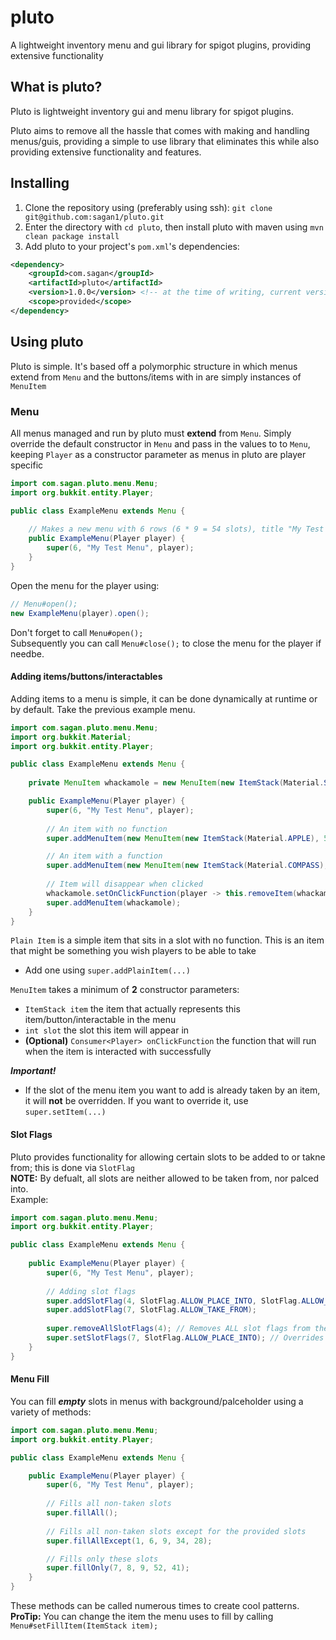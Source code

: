 # pluto
A lightweight inventory menu and gui library for spigot plugins, providing extensive functionality

## What is pluto?
Pluto is lightweight inventory gui and menu library for spigot plugins.

Pluto aims to remove all the hassle that comes with making and handling menus/guis, providing a simple to use library that eliminates
this while also providing extensive functionality and features.

## Installing
 1. Clone the repository using (preferably using ssh): `git clone git@github.com:sagan1/pluto.git`
 2. Enter the directory with `cd pluto`, then install pluto with maven using `mvn clean package install`
 3. Add pluto to your project's `pom.xml`'s dependencies:
```xml
<dependency>
    <groupId>com.sagan</groupId>
    <artifactId>pluto</artifactId>
    <version>1.0.0</version> <!-- at the time of writing, current version is 1.0.0. Check the pom for the latest version -->
    <scope>provided</scope>
</dependency>
````

## Using pluto
Pluto is simple. It's based off a polymorphic structure in which menus extend from `Menu` and the buttons/items with in are simply instances of `MenuItem`

### Menu
All menus managed and run by pluto must **extend** from `Menu`. Simply override the default constructor in `Menu` and pass in the values to
to `Menu`, keeping `Player` as a constructor parameter as menus in pluto are player specific
```java
import com.sagan.pluto.menu.Menu;
import org.bukkit.entity.Player;

public class ExampleMenu extends Menu {
    
    // Makes a new menu with 6 rows (6 * 9 = 54 slots), title "My Test Menu"
    public ExampleMenu(Player player) {
        super(6, "My Test Menu", player);
    }
}
```
Open the menu for the player using:
```java
// Menu#open();
new ExampleMenu(player).open();
```
Don't forget to call `Menu#open();`
<br>
Subsequently you can call `Menu#close();` to close the menu for the player if needbe.

#### Adding items/buttons/interactables
Adding items to a menu is simple, it can be done dynamically at runtime or by default. Take the previous example menu.
```java
import com.sagan.pluto.menu.Menu;
import org.bukkit.Material;
import org.bukkit.entity.Player;

public class ExampleMenu extends Menu {
        
    private MenuItem whackamole = new MenuItem(new ItemStack(Material.SEA_PICKLE), 10);

    public ExampleMenu(Player player) {
        super(6, "My Test Menu", player);
        
        // An item with no function
        super.addMenuItem(new MenuItem(new ItemStack(Material.APPLE), 5));

        // An item with a function
        super.addMenuItem(new MenuItem(new ItemStack(Material.COMPASS), 1, viewer -> viewer.sendMessage("hello!")));
        
        // Item will disappear when clicked
        whackamole.setOnClickFunction(player -> this.removeItem(whackamole.getSlot()));
        super.addMenuItem(whackamole);
    }
}
```
`Plain Item` is a simple item that sits in a slot with no function. This is an item that might be something you wish players to be able to take
 - Add one using `super.addPlainItem(...)`
 
`MenuItem` takes a minimum of **2** constructor parameters:
 - `ItemStack item` the item that actually represents this item/button/interactable in the menu
 - `int slot` the slot this item will appear in
 - **(Optional)** `Consumer<Player> onClickFunction` the function that will run when the item is interacted with successfully

***Important!***
 - If the slot of the menu item you want to add is already taken by an item, it will **not** be overridden. If you want to override it, use `super.setItem(...)`

#### Slot Flags
Pluto provides functionality for allowing certain slots to be added to or takne from; this is done via `SlotFlag`
<br>
**NOTE:** By defualt, all slots are neither allowed to be taken from, nor palced into.
<br>
Example:
```java
import com.sagan.pluto.menu.Menu;
import org.bukkit.entity.Player;

public class ExampleMenu extends Menu {
    
    public ExampleMenu(Player player) {
        super(6, "My Test Menu", player);
        
        // Adding slot flags
        super.addSlotFlag(4, SlotFlag.ALLOW_PLACE_INTO, SlotFlag.ALLOW_TAKE_FROM);
        super.addSlotFlag(7, SlotFlag.ALLOW_TAKE_FROM);
        
        super.removeAllSlotFlags(4); // Removes ALL slot flags from the slot
        super.setSlotFlags(7, SlotFlag.ALLOW_PLACE_INTO); // Overrides all slot flags, setting them to the new one(s)
    }
}
```

#### Menu Fill
You can fill ***empty*** slots in menus with background/palceholder using a variety of methods:
```java
import com.sagan.pluto.menu.Menu;
import org.bukkit.entity.Player;

public class ExampleMenu extends Menu {

    public ExampleMenu(Player player) {
        super(6, "My Test Menu", player);
        
        // Fills all non-taken slots
        super.fillAll();
        
        // Fills all non-taken slots except for the provided slots
        super.fillAllExcept(1, 6, 9, 34, 28);

        // Fills only these slots 
        super.fillOnly(7, 8, 9, 52, 41);
    }
}
```
These methods can be called numerous times to create cool patterns.
<br>
**ProTip:** You can change the item the menu uses to fill by calling `Menu#setFillItem(ItemStack item);`
